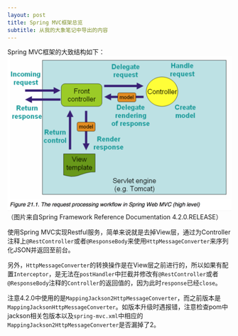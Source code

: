 ```yaml
---
layout: post
title: Spring MVC框架总览
subtitle: 从我的大象笔记中导出的内容
---
```


Spring MVC框架的大致结构如下：
![spring-mvc-high-level-request-flow](/img/spring-mvc-high-level-request-flow.png)
（图片来自Spring Framework Reference Documentation 4.2.0.RELEASE）

使用Spring MVC实现Restful服务，简单来说就是去掉View层，通过为Controller注释上`@RestController`或者`@ResponseBody`来使用`HttpMessageConverter`来序列化JSON并返回至前台。

另外，`HttpMessageConverter`的转换操作是在View层之前进行的，所以如果有配置`Interceptor`，是无法在`postHandler`中拦截并修改有`@RestController`或者`@ResponseBody`注释的`Controller`的返回值的，因为此时`response`已经`close`。

注意4.2.0中使用的是`MappingJackson2HttpMessageConverter`，而之前版本是`MappingJacksonHttpMessageConverter`。如版本升级时遇报错，注意检查pom中jackson相关包版本以及`spring-mvc.xml`中相应的`MappingJackson2HttpMessageConverter`是否漏掉了2。
